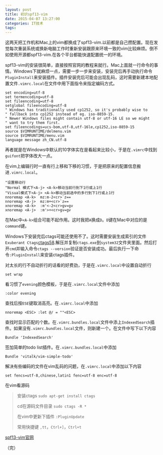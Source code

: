 ```yaml
---
layout: post
title: 初识spf13-vim
date: 2015-04-07 13:27:00
categories: IT技术
tags: 
---
```


这两天把工作机和Mac上的vim都换成了spf13-vim.以前都是自己攒配置。现在发觉每次重装系统或换新电脑工作时重新安装跟原来环境一致的vim比较麻烦。倒不如使用开源都spf13-vim.在各个平台都能快速配置统一的环境。

spf13-vim的安装很简单，直接按照官网的教程来就行。Mac上面就一行命令的事情。Windows下就麻烦一点，需要一步一步来安装，安装完后再手动执行命令`PluginInstall`来安装插件。插件安装完后可能会出现乱码，这时需要新建本地配置文件`.vimrc.local`在文件中用下面指令来指定编码方式。

```
set encoding=utf-8
set termencoding=utf-8
set fileencoding=utf-8
setglobal fileencoding=utf-8
" Windows has traditionally used cp1252, so it's probably wise to
" fallback into cp1252 instead of eg. iso-8859-15.
" Newer Windows files might contain utf-8 or utf-16 LE so we might
" want to try them first.
set fileencodings=ucs-bom,utf-8,utf-16le,cp1252,iso-8859-15
source $VIMRUNTIME/delmenu.vim
source $VIMRUNTIME/menu.vim
language message zh_CN.utf-8

```

再者就是在Windows中默认的10字体实在是看起来比较小，于是在`.vimrc`中找到`guifont`把字体改大一点。

在vim上编辑行时一直有行上移和下移的习惯，于是把原来的配置信息搬进`.vimrc.local`。

```
"设置移动行
"Normal 模式下<A-j> <A-k>移动当前行到下1行或上1行
"Visual模式下<A-j> <A-k>移动当前选中的多行到下1行或上1行
nnoremap <A-k>  mz:m-2<cr>`z==
nnoremap <A-j>  mz:m+<cr>`z==
xnoremap <A-k>  :m'<-2<cr>gv=gv
xnoremap <A-j>  :m'>+<cr>gv=gv
```

在Mac中`<A-k>`组合可能不起作用。这时我把`A`换成`D`。`D`键在Mac中对应的是`command`键。

Windows下安装完后ctags可能还使用不了。这时需要安装生成索引的文件`Exuberant Ctags`[ctags58](http://ctags.sourceforge.net/).解压并复制`ctags.exe`到`system32`文件夹里面。然后打开`cmd`并输入命令`ctags --version`验证是否安装成功。最后执行一下命令`:PluginInstall`来安装ctags插件。

对太长的行不自动折行的话看的好费劲，于是在`.vimrc.local`中设置自动折行

```
set wrap
```

看习惯了`evening`颜色模板，于是在`.vimrc.local`文件中添加

```
:color evening
```

查找后按`ESE`键取消高亮。在`.vimrc.local`中添加

```
nnoremap <ESC> :let @/ = ""<ESC>
```

查找时显示匹配的个数。在`.vimrc.bundles.local`文件中添上`IndexedSearch`插件。如果没有`.vimrc.bundles.local`文件，则新建一个。在文件中写下以下内容

```
Bundle 'IndexedSearch'
```

签加简单的todo list插件。在`.vimrc.bundles.local`中添加

```
Bundle 'vitalk/vim-simple-todo'
```

解决有些编码的文件在vim乱码的问题，在`.vimrc.local`中添加以下内容

```
set fencs=utf-8,chinese,latin1 fenc=utf-8 enc=utf-8
```

在vim看源码

> 安装ctags `sudo apt-get install ctags`
> 
> cd在源码文件目录 `sudo ctags -R *`
> 
> 在vim中更新下插件 `:PluginUpdate`
> 
> 常用快捷键 `,tt`，`Ctrl+]`，`Ctrl+t`

[spf13-vim官网](https://github.com/spf13/spf13-vim)

（完）
